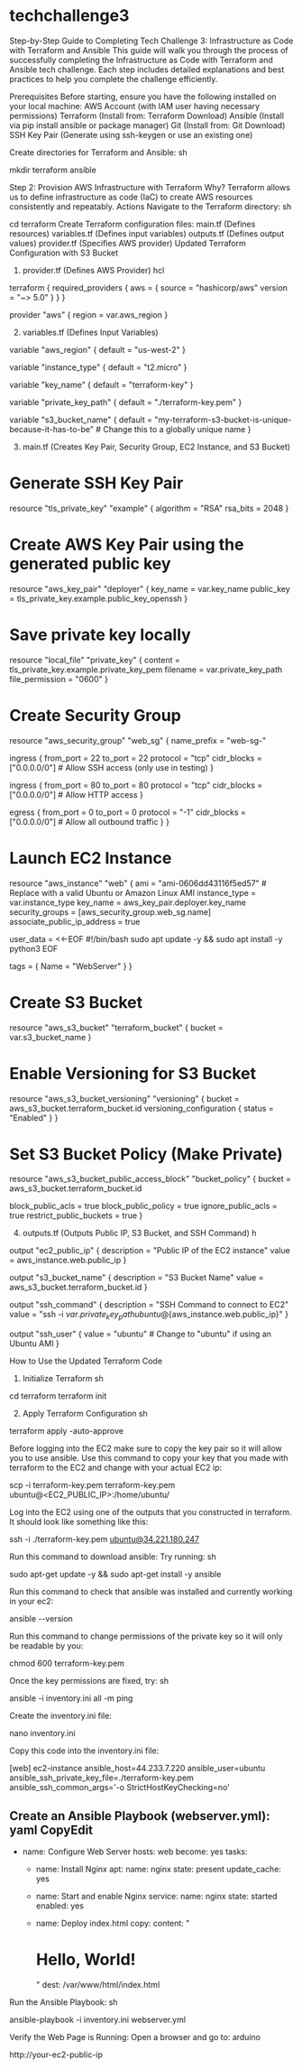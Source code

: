 # techchallenge3

Step-by-Step Guide to Completing Tech Challenge 3: Infrastructure as Code with Terraform and Ansible
This guide will walk you through the process of successfully completing the Infrastructure as Code with Terraform and Ansible tech challenge. Each step includes detailed explanations and best practices to help you complete the challenge efficiently.

Prerequisites
Before starting, ensure you have the following installed on your local machine:
AWS Account (with IAM user having necessary permissions)
Terraform (Install from: Terraform Download)
Ansible (Install via pip install ansible or package manager)
Git (Install from: Git Download)
SSH Key Pair (Generate using ssh-keygen or use an existing one)

Create directories for Terraform and Ansible:
sh

mkdir terraform ansible

Step 2: Provision AWS Infrastructure with Terraform
Why?
Terraform allows us to define infrastructure as code (IaC) to create AWS resources consistently and repeatably.
Actions
Navigate to the Terraform directory:
sh

cd terraform
Create Terraform configuration files:
main.tf (Defines resources)
variables.tf (Defines input variables)
outputs.tf (Defines output values)
provider.tf (Specifies AWS provider)
Updated Terraform Configuration with S3 Bucket
1. provider.tf (Defines AWS Provider)
hcl

terraform {
  required_providers {
    aws = {
      source  = "hashicorp/aws"
      version = "~> 5.0"
    }
  }
}


provider "aws" {
  region = var.aws_region
}



2. variables.tf (Defines Input Variables)

variable "aws_region" {
  default = "us-west-2"
}


variable "instance_type" {
  default = "t2.micro"
}


variable "key_name" {
  default = "terraform-key"
}


variable "private_key_path" {
  default = "./terraform-key.pem"
}


variable "s3_bucket_name" {
  default = "my-terraform-s3-bucket-is-unique-because-it-has-to-be" # Change this to a globally unique name
}





3. main.tf (Creates Key Pair, Security Group, EC2 Instance, and S3 Bucket)
# Generate SSH Key Pair
resource "tls_private_key" "example" {
  algorithm = "RSA"
  rsa_bits  = 2048
}


# Create AWS Key Pair using the generated public key
resource "aws_key_pair" "deployer" {
  key_name   = var.key_name
  public_key = tls_private_key.example.public_key_openssh
}


# Save private key locally
resource "local_file" "private_key" {
  content  = tls_private_key.example.private_key_pem
  filename = var.private_key_path
  file_permission = "0600"
}


# Create Security Group
resource "aws_security_group" "web_sg" {
  name_prefix = "web-sg-"


  ingress {
    from_port   = 22
    to_port     = 22
    protocol    = "tcp"
    cidr_blocks = ["0.0.0.0/0"] # Allow SSH access (only use in testing)
  }


  ingress {
    from_port   = 80
    to_port     = 80
    protocol    = "tcp"
    cidr_blocks = ["0.0.0.0/0"] # Allow HTTP access
  }


  egress {
    from_port   = 0
    to_port     = 0
    protocol    = "-1"
    cidr_blocks = ["0.0.0.0/0"] # Allow all outbound traffic
  }
}


# Launch EC2 Instance
resource "aws_instance" "web" {
  ami             = "ami-0606dd43116f5ed57" # Replace with a valid Ubuntu or Amazon Linux AMI
  instance_type   = var.instance_type
  key_name        = aws_key_pair.deployer.key_name
  security_groups = [aws_security_group.web_sg.name]
  associate_public_ip_address = true


  user_data = <<-EOF
              #!/bin/bash
              sudo apt update -y && sudo apt install -y python3
              EOF


  tags = {
    Name = "WebServer"
  }
}


# Create S3 Bucket
resource "aws_s3_bucket" "terraform_bucket" {
  bucket = var.s3_bucket_name
}


# Enable Versioning for S3 Bucket
resource "aws_s3_bucket_versioning" "versioning" {
  bucket = aws_s3_bucket.terraform_bucket.id
  versioning_configuration {
    status = "Enabled"
  }
}


# Set S3 Bucket Policy (Make Private)
resource "aws_s3_bucket_public_access_block" "bucket_policy" {
  bucket = aws_s3_bucket.terraform_bucket.id


  block_public_acls       = true
  block_public_policy     = true
  ignore_public_acls      = true
  restrict_public_buckets = true
}




4. outputs.tf (Outputs Public IP, S3 Bucket, and SSH Command)
h

output "ec2_public_ip" {
  description = "Public IP of the EC2 instance"
  value       = aws_instance.web.public_ip
}


output "s3_bucket_name" {
  description = "S3 Bucket Name"
  value       = aws_s3_bucket.terraform_bucket.id
}


output "ssh_command" {
  description = "SSH Command to connect to EC2"
  value       = "ssh -i ${var.private_key_path} ubuntu@${aws_instance.web.public_ip}"
}


output "ssh_user" {
  value = "ubuntu" # Change to "ubuntu" if using an Ubuntu AMI
}





How to Use the Updated Terraform Code
1. Initialize Terraform
sh

cd terraform
terraform init

2. Apply Terraform Configuration
sh

terraform apply -auto-approve



Before logging into the EC2 make sure to copy the key pair so it will allow you to use ansible. Use this command to copy your key that you made with terraform to the EC2 and change with your actual EC2 ip:

scp -i terraform-key.pem terraform-key.pem ubuntu@<EC2_PUBLIC_IP>:/home/ubuntu/


Log into the EC2 using one of the outputs that you constructed in terraform. It should look like something like this:

ssh -i ./terraform-key.pem ubuntu@34.221.180.247

Run this command to download ansible:
Try running:
sh

sudo apt-get update -y && sudo apt-get install -y ansible


Run this command to check that ansible was installed and currently working in your ec2:


ansible --version

Run this command to change permissions of the private key so it will only be readable by you:

chmod 600 terraform-key.pem

Once the key permissions are fixed, try:
sh

ansible -i inventory.ini all -m ping







Create the inventory.ini file:

nano inventory.ini

Copy this code into the inventory.ini file:


[web]
ec2-instance ansible_host=44.233.7.220 ansible_user=ubuntu ansible_ssh_private_key_file=./terraform-key.pem ansible_ssh_common_args='-o StrictHostKeyChecking=no'





Create an Ansible Playbook (webserver.yml):
yaml
CopyEdit
---
- name: Configure Web Server
  hosts: web
  become: yes
  tasks:
    - name: Install Nginx
      apt:
        name: nginx
        state: present
        update_cache: yes

    - name: Start and enable Nginx
      service:
        name: nginx
        state: started
        enabled: yes

    - name: Deploy index.html
      copy:
        content: "<h1>Hello, World!</h1>"
        dest: /var/www/html/index.html



Run the Ansible Playbook:
sh

ansible-playbook -i inventory.ini webserver.yml

Verify the Web Page is Running:
Open a browser and go to:
arduino

http://your-ec2-public-ip





